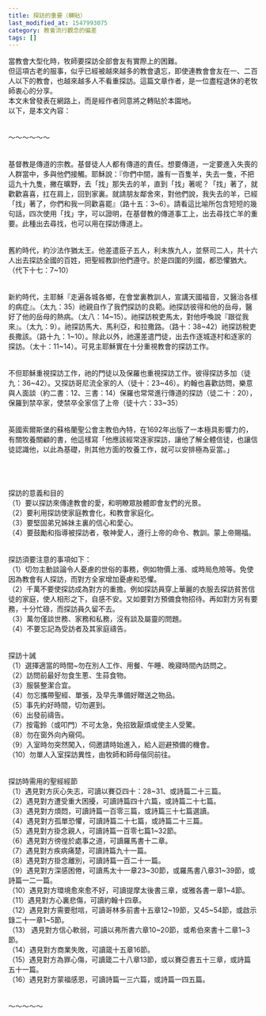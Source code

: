 ```yaml
---
title: 探訪的重要（轉貼）
last_modified_at: 1547993075
category: 教會流行觀念的偏差
tags: []
---
```


當教會大型化時，牧師要探訪全部會友有實際上的困難。<br>但這項古老的服事，似乎已經被越來越多的教會遺忘，即使連教會會友在一、二百人以下的教會，也越來越多人不看重探訪。<!--more-->這篇文章作者，是一位盡程退休的老牧師衷心的分享。<br>本文未曾發表在網路上，而是經作者同意將之轉貼於本園地。<br>以下，是本文內容：<br><br><br>～～～～～～<br>                         <br><br>    基督教是傳道的宗教。基督徒人人都有傳道的責任。想要傳道，一定要進入失喪的人群當中，多與他們接觸。耶穌說：『你們中間，誰有一百隻羊，失去一隻，不把這九十九隻，撇在曠野，去「找」那失去的羊，直到「找」著呢？「找」著了，就歡歡喜喜，扛在肩上，回到家裏。就請朋友鄰舍來，對他們說，我失去的羊，已經「找」著了，你們和我一同歡喜罷』（路十五：3~6）。請看這比喻所包含短短的幾句話，四次使用「找」字，可以證明，在基督教的傳道事工上，出去尋找亡羊的重要。此種出去尋找，也可以用在探訪傳道上。<br><br><br>    舊約時代，約沙法作猶太王。他差遣臣子五人，利未族九人，並祭司二人，共十六人出去探訪全國的百姓，把聖經教訓他們遵守。於是四圍的列國，都恐懼猶大。（代下十七：7~10）<br><br><br>    新約時代，主耶穌『走遍各城各鄉，在會堂裏教訓人，宣講天國福音，又醫治各樣的病症』。（太九：35）祂親自作了我們探訪的良範。祂探訪彼得和他的岳母，醫好了他的岳母的熱病。（太八：14~15）。祂探訪稅吏馬太，對他呼喚說『跟從我來』。（太九：9）。祂探訪馬大、馬利亞，和拉撒路。（路十：38~42）祂探訪稅吏長撒該。（路十九：1~10）。除此以外，祂還差遣門徒，出去作逐城逐村和逐家的探訪。（太十：11~14）。可見主耶穌實在十分重視教會的探訪工作。<br><br><br>    不但耶穌重視探訪工作，祂的門徒以及保羅也重視探訪工作。彼得探訪多加（徒九：36~42）。又探訪哥尼流全家的人（徒十：23~46）。約翰也喜歡訪問，樂意與人面談（約二書：12、三書：14）保羅也常常進行傳道的探訪（徒二十：20），保羅到禁卒家，使禁卒全家信了上帝（徒十六：33~35）<br><br><br>    英國索爾斯堡的蘇格蘭聖公會主教伯內特，在1692年出版了一本極具影響力的，有關牧養關顧的書，他這樣寫「他應該經常逐家探訪，讓他了解全體信徒，也讓信徒認識他，以此為基礎，則其他方面的牧養工作，就可以安排極為妥當。」 <br>                        <br><br><br><br>               探訪的意義和目的<br>（1）要以探訪來傳達教會的愛，和明瞭眾肢體即會友們的光景。<br>（2）要利用探訪使家庭教會化，和教會家庭化。<br>（3）要堅固弟兄姊妹主裏的信心和愛心。<br>（4）要鼓勵和指導被探訪者，敬神愛人，遵行上帝的命令、教訓。蒙上帝賜福。<br><br><br>            探訪須要注意的事項如下：<br>（1）切勿主動談論令人憂慮的世俗的事務，例如物價上漲、或時局危險等。免使因為教會有人探訪，而對方全家增加憂慮和恐懼。<br>（2）千萬不要使探訪成為對方的重擔。例如探訪員穿上華麗的衣服去探訪貧苦信徒的家庭，使人相形之下，自感不安。又如要對方預備食物招待。再如對方另有要務，十分忙碌，而探訪員久留不去。<br>（3）萬勿僅談世務、家務和私務，沒有談及屬靈的問題。<br>（4）不要忘記為受訪者及其家庭禱告。<br><br><br>                   探訪十誡 <br>（1）選擇適當的時間~勿在別人工作、用餐、午睡、晚寢時間內訪問之。<br>（2）訪問前最好勿食生蔥、生蒜食物。<br>（3）服裝整潔合宜。<br>（4）勿忘攜帶聖經、單張，及早先準備好贈送之物品。<br>（5）事先約好時間，切勿遲到。<br>（6）出發前禱告。<br>（7）按電鈴（或叩門）不可太急，免招致厭煩或使主人受驚。<br>（8）勿在窗外向內窺伺。<br>（9）入室時勿突然闖入，伺邀請時始進入，給人迴避預備的機會。<br>（10）勿單人入室探訪異性，由牧師和師母偕同前往。<br><br><br>              探訪時需用的聖經經節<br>（1）遇見對方灰心失志，可讀以賽亞四十：28~31、或詩篇二十三篇。<br>（2）遇見對方遭受重大困擾，可讀詩篇四十六篇，或詩篇二十七篇。<br>（3）遇見對方煩悶，可讀詩篇一百零三篇，或詩篇三十七篇選讀。<br>（4）遇見對方孤單恐懼，可讀詩篇二十七篇，或詩篇二十三篇。<br>（5）遇見對方掛念親人，可讀詩篇一百零七篇1~32節。<br>（6）遇見對方徬徨於處事之道，可讀羅馬書十二章。<br>（7）遇見對方疾病痛楚，可讀詩篇九十一篇。<br>（8）遇見對方掛念離別，可讀詩篇一百二十一篇。<br>（9）遇見對方深感困倦，可讀馬太十一章23~30節，或羅馬書八章31~39節，或詩篇一二一篇。<br>（10）遇見對方環境愈來愈不好，可讀提摩太後書三章，或雅各書一章1~4節。<br>（11）遇見對方心裏悲傷，可讀約翰十四章。<br>（12）遇見對方需要慰唁，可讀哥林多前書十五章12~19節，又45~54節，或啟示錄二十一章1~5節。<br>（13） 遇見對方信心軟弱，可讀以弗所書六章10~20節，或希伯來書十二章1~3節。<br>（14）遇見對方商業失敗，可讀箴十五章16節。<br>（15）遇見對方為罪心傷，可讀箴二十八章13節，或以賽亞書五十三章，或詩篇五十一篇。<br>（16）遇見對方蒙福感恩，可讀詩篇一三六篇，或詩篇一四五篇。<br><br><br>～～～～～<br>
